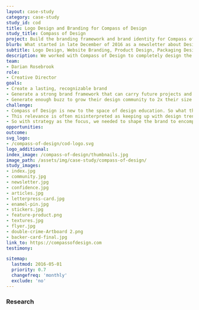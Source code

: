 ```yaml
---
layout: case-study
category: case-study
study_id: cod
title: Logo Design and Branding for Compass of Design
study_title: Compass of Design
project: Build the branding framework and brand identity for Compass of Design — A designer resource platform
blurb: What started in late December of 2016 as a newsletter about Designing iwth confidence, Compass of Design started to grow past the short blurbs of confidence tips for designers. <br/><br/>We've run a long partnership with Compass of Design this past year to help culture and develop the brand that carries with it a strong solid foundation and framework for the execution of their strategy to build one of the best places for designers to congregate online. These designers within the community are serious about finding ways to improve their craft. Together, we built upon existing brand goals to solidify and amplify the brand's reach and awareness.
subtitle: Logo Design, Website Branding, Product Design, Packaging Design, Custom Iconography, Hand Lettering
description: We worked with Compass of Design to completely design the brand experience for new designers looking to level up their skills. This project included digital designs, product and packaging design, with user and brand experience.
team:
- Darian Rosebrook
role:
- Creative Director
goals:
- Create a lasting, recognizable brand
- Generate a strong brand framework that can carry future projects and products
- Generate enough buzz to grow their design community to 2x their size
challenge:
- Compass of Design is new to the space of design education. So what they lack in years of having an early ticket, they needed to make up for in relevance.
- This relevance is often misinterpreted as keeping up with design trends, and instead needs to showcase the willingness to experiment, learn, teach, and repeat.
- So with strategy as the focus, we needed to shape the brand to encompass the ability to experiment with the double effect of being able to stay on-brand.
opportunities:
outcome:
svg_logo:
- /compass-of-design/cod-logo.svg
logo_additional:
index_image: /compass-of-design/thumbnails.jpg
image_path: /assets/img/case-study/compass-of-design/
study_images:
- index.jpg
- community.jpg
- newsletter.jpg
- confidence.jpg
- articles.jpg
- letterpress-card.jpg
- enamel-pin.jpg
- stickers.jpg
- feature-product.png
- textures.jpg
- flyer.jpg
- double-crime-Artboard 2.png
- backer-card-final.jpg
link_to: https://compassofdesign.com
testimony:

sitemap:
  lastmod: 2016-05-01
  priority: 0.7
  changefreq: 'monthly'
  exclude: 'no'
---
```

### Research

